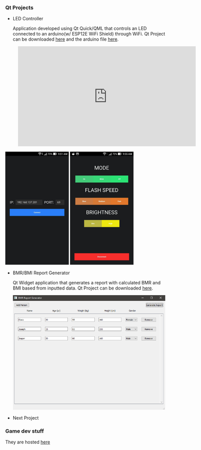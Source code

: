 ### Qt Projects
* LED Controller

  Application developed using Qt Quick/QML that controls an LED connected to an arduino(w/ ESP12E WiFi Shield) through WiFi.
  Qt Project can be downloaded [here](https://github.com/Epus/ledcontroller) and the arduino file [here](https://github.com/Epus/Arduino/tree/master/ledblinkanrdoid).
<!-- blank line -->
<figure class="video_container">
  <iframe width="560" height="315" src="https://www.youtube.com/embed/5XiMNbK-2kw" frameborder="0" allow="accelerometer; autoplay; encrypted-media; gyroscope; picture-in-picture" allowfullscreen></iframe> 
</figure>
<img src="https://raw.githubusercontent.com/Epus/ledcontroller/master/screenshots/login.jpg" width="200"> <img src="https://raw.githubusercontent.com/Epus/ledcontroller/master/screenshots/controls.jpg" width="200">
<!-- blank line -->

* BMR/BMI Report Generator

  Qt Widget application that generates a report with calculated BMR and BMI based from inputted data. Qt Project can be downloaded [here](https://github.com/Epus/bmicalculator).
  
  <img src="https://raw.githubusercontent.com/Epus/bmicalculator/master/sample/app.png">
  
* Next Project


### Game dev stuff

They are hosted [here](https://epus69.itch.io/)
